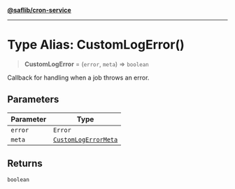 [**@saflib/cron-service**](../index.md)

***

# Type Alias: CustomLogError()

> **CustomLogError** = (`error`, `meta`) => `boolean`

Callback for handling when a job throws an error.

## Parameters

| Parameter | Type |
| ------ | ------ |
| `error` | `Error` |
| `meta` | [`CustomLogErrorMeta`](../interfaces/CustomLogErrorMeta.md) |

## Returns

`boolean`
